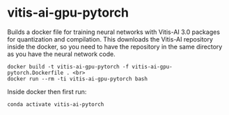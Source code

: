 # vitis-ai-gpu-pytorch
Builds a docker file for training neural networks with Vitis-AI 3.0 packages for quantization and compilation.
This downloads the Vitis-AI repository inside the docker, so you need to have the repository in the same directory
as you have the neural network code. 

```
docker build -t vitis-ai-gpu-pytorch -f vitis-ai-gpu-pytorch.Dockerfile . <br>
docker run --rm -ti vitis-ai-gpu-pytorch bash
```

Inside docker then first run:
```
conda activate vitis-ai-pytorch
```
